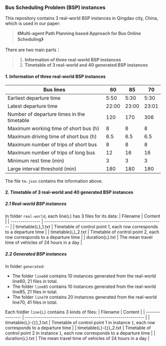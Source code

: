 ### Bus Scheduling Problem (BSP) instances

This repository contains 3 real-world BSP instances in Qingdao city, China, which is used in our paper:

> **《Multi-agent Path Planning based Approach for Bus Online Scheduling》**

There are two main parts：
>
> 1. **Information of three real-world BSP instances**
> 2. **Timetable of 3 real-world and 40 generated BSP instances**

#### 1. Information of three real-world BSP instances

| Bus lines                                  | 60    | 85   | 70    |
| ------------------------------------------ | ----- | ----- | ----- |
| Earliest departure time                    | 5:50  | 5:30  | 5:30  |
| Latest departure time                      | 22:00 | 23:00 | 23:01 |
| Number of departure times in the timetable | 120   | 170   | 306   |
| Maximum working time of short bus (h)      | 8     | 8     | 8     |
| Maximum driving time of short bus (h)      | 6.5   | 6.5   | 6.5   |
| Maximum number of trips of short bus       | 8     | 8     | 8     |
| Maximum number of trips of long bus        | 12    | 16    | 16    |
| Minimum rest time (min)                    | 3     | 3     | 3     |
| Large interval threshold (min)             | 180   | 180   | 180   |

The file `tm.json` contains the information above.

#### 2. Timetable of 3 real-world and 40 generated BSP instances

##### 2.1 Real-world BSP instances

In folder `real-world`, each line(`L`) has 3 files for its data:
| Filename        | Content                                                      |
| --------------- | ------------------------------------------------------------ |
| timetable{`L`}_1.txt | Timetable of control point 1, each row corresponds to a departure time |
| timetable{`L`}_2.txt | Timetable of control point 2, each row corresponds to a departure time |
| duration{`L`}.txt    | The mean travel time of vehicles of 24 hours in a day             |

##### 2.2 Generated BSP instances

In folder `generated`:
- The folder `line60` contains 10 instances generated from the real-world line60, 21 files in total.
- The folder `line85` contains 10 instances generated from the real-world line85, 21 files in total.
- The folder `line70` contains 20 instances generated from the real-world line70, 41 files in total.

Each foldler `line{L}` contains 3 kinds of files:
| Filename        | Content                                                      |
| --------------- | ------------------------------------------------------------ |
| timetable{`L`}-{`I`}_1.txt   | Timetable of control point 1 in instance `I`, each row corresponds to a departure time |
| timetable{`L`}-{`I`}_2.txt | Timetable of control point 2 in instance `I`, each row corresponds to a departure time |
| duration{`L`}.txt    | The mean travel time of vehicles of 24 hours in a day             |

